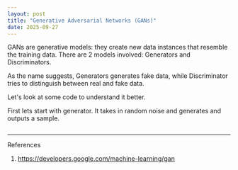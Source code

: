 ```yaml
---
layout: post
title: "Generative Adversarial Networks (GANs)"
date: 2025-09-27
---
```


GANs are generative models: they create new data instances that resemble the training data. There are 2 models involved: Generators and Discriminators.

As the name suggests, Generators generates fake data, while Discriminator tries to distinguish between real and fake data.

Let's look at some code to understand it better.

First lets start with generator. It takes in random noise and generates and outputs a sample.

```python

```


--- 

References

1. https://developers.google.com/machine-learning/gan
